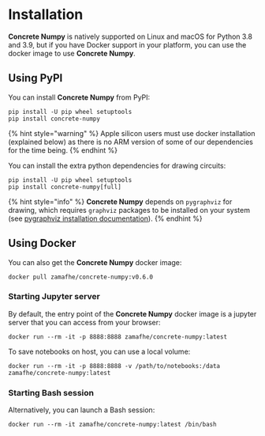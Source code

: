 # Installation

**Concrete Numpy** is natively supported on Linux and macOS for Python 3.8 and 3.9, but if you have Docker support in your platform, you can use the docker image to use **Concrete Numpy**.

## Using PyPI

You can install **Concrete Numpy** from PyPI:

```shell
pip install -U pip wheel setuptools
pip install concrete-numpy
```

{% hint style="warning" %}
Apple silicon users must use docker installation (explained below) as there is no ARM version of some of our dependencies for the time being.
{% endhint %}

You can install the extra python dependencies for drawing circuits:

```shell
pip install -U pip wheel setuptools
pip install concrete-numpy[full]
```

{% hint style="info" %}
**Concrete Numpy** depends on `pygraphviz` for drawing, which requires `graphviz` packages to be installed on your system (see [pygraphviz installation documentation](https://pygraphviz.github.io/documentation/stable/install.html)).
{% endhint %}

## Using Docker

You can also get the **Concrete Numpy** docker image:

```shell
docker pull zamafhe/concrete-numpy:v0.6.0
```

### Starting Jupyter server

By default, the entry point of the **Concrete Numpy** docker image is a jupyter server that you can access from your browser:

```shell
docker run --rm -it -p 8888:8888 zamafhe/concrete-numpy:latest
```

To save notebooks on host, you can use a local volume:

```shell
docker run --rm -it -p 8888:8888 -v /path/to/notebooks:/data zamafhe/concrete-numpy:latest
```

### Starting Bash session

Alternatively, you can launch a Bash session:

```shell
docker run --rm -it zamafhe/concrete-numpy:latest /bin/bash
```
